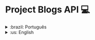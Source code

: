 
# Project Blogs API :computer:

<details>
<summary>:brazil: Português</summary>

## Descrição

Projeto desenvolvido durante o terceiro módulo (desenvolvimento back-end) do curso da Trybe.

## Objetivo

Construir uma API Rest e um banco de dados para a produção de conteúdo para um blog. Para tanto, foi desenvolvido:

* CRUD de usuários, postagens e categorias;
* autenticação de usuário com JWT;
* gerenciamento do banco de dados com o ORM Sequelize.

## Stacks utilizadas

* **Back-end:** Express, Node.js, Sequelize
* **Plataforma:** Docker
* **Linguagem:** JavaScript
* **Banco de dados:** MySQL

## Rodando localmente

* Suba os containers:

`docker-compose up -d`

* Execute o terminal do container:

`docker exec -it blogs_api bash`

* Instale as dependências, crie e popule o banco de dados: 

`npm install && npm run prestart && npm run seed`

* Inicialize a aplicação:

`npm start`

## Rotas

**Login**

| Requisição   | URL       
| :---------- | :-------
| `POST` | http://localhost:3000/login

**User**

| Requisição   | URL       
| :---------- | :-------
| `GET` | http://localhost:3000/user
| `GET` | http://localhost:3000/user/:id
| `POST` | http://localhost:3000/user
| `DELETE` | http://localhost:3000/user/:id

**BlogPost**

| Requisição   | URL       
| :---------- | :-------
| `GET` | http://localhost:3000/post
| `GET` | http://localhost:3000/post/:id
| `GET` | http://localhost:3000/post/search?q=name
| `PUT` | http://localhost:3000/post/:id
| `POST` | http://localhost:3000/post
| `DELETE` | http://localhost:3000/post/:id

**Categories**

| Requisição   | URL       
| :---------- | :-------
| `GET` | http://localhost:3000/categories
| `POST` | http://localhost:3000/categories

</details>

<details>
<summary>:us: English</summary>

## Description

Project developed during the third module (back-end development) of the Trybe course.

## Objective

Build a Rest API and a database to produce content for a blog. For this purpose, it was developed:

* CRUD of users, posts and categories;
* user authentication with JWT;
* database management with ORM Sequelize.

## Stacks

* **Back-end:** Express, Node.js, Sequelize
* **Platform:** Docker
* **Language:** JavaScript
* **Database:** MySQL

## Running the application locally

* Install the docker containers:

`docker-compose up -d`

* Run the container terminal:

`docker exec -it bash blogs_api`

* Installl dependencies, create and populate the database: 

`npm install && npm run prestart && npm run seed`

* Start the application:

`npm start`

## Endpoints

**Login**

| Request   | URL       
| :---------- | :-------
| `POST` | http://localhost:3000/login

**User**

| Request   | URL       
| :---------- | :-------
| `GET` | http://localhost:3000/user
| `GET` | http://localhost:3000/user/:id
| `POST` | http://localhost:3000/user
| `DELETE` | http://localhost:3000/user/:id

**BlogPost**

| Request   | URL       
| :---------- | :-------
| `GET` | http://localhost:3000/post
| `GET` | http://localhost:3000/post/:id
| `GET` | http://localhost:3000/post/search?q=name
| `PUT` | http://localhost:3000/post/:id
| `POST` | http://localhost:3000/post
| `DELETE` | http://localhost:3000/post/:id

**Categories**

| Request   | URL       
| :---------- | :-------
| `GET` | http://localhost:3000/categories
| `POST` | http://localhost:3000/categories
</details>



